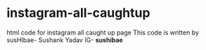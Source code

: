# instagram-all-caughtup
html code for instagram all caught up page
This code is written by susHIbae- Sushank Yadav
IG- __sushibae__
